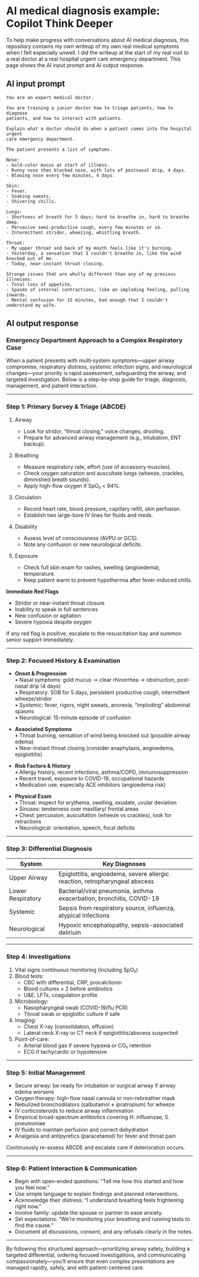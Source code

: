# AI medical diagnosis example: Copilot Think Deeper

To help make progress with conversations about AI medical diagnosis, this
repository contains my own writeup of my own real medical symptoms when I felt
especially unwell. I did the writeup at the start of my real visit to a real
doctor at a real hospital urgent care emergency department. This page shows the
AI input prompt and AI output response.

## AI input prompt

```text
You are an expert medical doctor.

You are training a junior doctor how to triage patients, how to diagnose
patients, and how to interact with patients.

Explain what a doctor should do when a patient comes into the hospital urgent
care emergency department.

The patient presents a list of symptoms.

Nose:
- Gold-color mucus at start of illness.
- Runny nose then blocked nose, with lots of postnasal drip, 4 days.
- Blowing nose every few minutes, 4 days.

Skin:
- Fever.
- Soaking sweats.
- Shivering chills.

Lungs:
- Shortness of breath for 5 days; hard to breathe in, hard to breathe deep.
- Pervasive semi-productive cough, every few minutes or so.
- Intermittent stridor, wheezing, whistling breath.

Throat:
- My upper throat and back of my mouth feels like it's burning.
- Yesterday, a sensation that I couldn't breathe in, like the wind knocked out of me.
- Today, near-instant throat closing.

Strange issues that are wholly different than any of my previous illnesses:
- Total loss of appetite.
- Spasms of internal contractions, like an imploding feeling, pulling inwards.
- Mental confusion for 15 minutes, bad enough that I couldn't understand my wife.
```

## AI output response

### Emergency Department Approach to a Complex Respiratory Case

When a patient presents with multi‐system symptoms—upper airway compromise, respiratory distress, systemic infection signs, and neurological changes—your priority is rapid assessment, safeguarding the airway, and targeted investigation. Below is a step-by-step guide for triage, diagnosis, management, and patient interaction.

---

### Step 1: Primary Survey & Triage (ABCDE)

1.  Airway  
    - Look for stridor, “throat closing,” voice changes, drooling.  
    - Prepare for advanced airway management (e.g., intubation, ENT backup).  

2.  Breathing  
    - Measure respiratory rate, effort (use of accessory muscles).  
    - Check oxygen saturation and auscultate lungs (wheeze, crackles, diminished breath sounds).  
    - Apply high-flow oxygen if SpO₂ < 94%.  

3.  Circulation  
    - Record heart rate, blood pressure, capillary refill, skin perfusion.  
    - Establish two large-bore IV lines for fluids and meds.  

4.  Disability  
    - Assess level of consciousness (AVPU or GCS).  
    - Note any confusion or new neurological deficits.  

5.  Exposure  
    - Check full skin exam for rashes, swelling (angioedema), temperature.  
    - Keep patient warm to prevent hypothermia after fever-induced chills.  

**Immediate Red Flags**  
- Stridor or near-instant throat closure  
- Inability to speak in full sentences  
- New confusion or agitation  
- Severe hypoxia despite oxygen  

If any red flag is positive, escalate to the resuscitation bay and summon senior support immediately.

---

### Step 2: Focused History & Examination

- **Onset & Progression**  
  • Nasal symptoms: gold mucus → clear rhinorrhea → obstruction, post-nasal drip (4 days)  
  • Respiratory: SOB for 5 days, persistent productive cough, intermittent wheeze/stridor  
  • Systemic: fever, rigors, night sweats, anorexia, “imploding” abdominal spasms  
  • Neurological: 15-minute episode of confusion  

- **Associated Symptoms**  
  • Throat burning, sensation of wind being knocked out (possible airway edema)  
  • Near-instant throat closing (consider anaphylaxis, angioedema, epiglottitis)  

- **Risk Factors & History**  
  • Allergy history, recent infections, asthma/COPD, immunosuppression  
  • Recent travel, exposure to COVID-19, occupational hazards  
  • Medication use, especially ACE inhibitors (angioedema risk)  

- **Physical Exam**  
  • Throat: inspect for erythema, swelling, exudate, uvular deviation  
  • Sinuses: tenderness over maxillary/ frontal areas  
  • Chest: percussion, auscultation (wheeze vs crackles), look for retractions  
  • Neurological: orientation, speech, focal deficits  

---

### Step 3: Differential Diagnosis

| System            | Key Diagnoses                                                 |
|-------------------|---------------------------------------------------------------|
| Upper Airway      | Epiglottitis, angioedema, severe allergic reaction, retropharyngeal abscess |
| Lower Respiratory | Bacterial/viral pneumonia, asthma exacerbation, bronchitis, COVID-19 |
| Systemic          | Sepsis from respiratory source, influenza, atypical infections |
| Neurological      | Hypoxic encephalopathy, sepsis-associated delirium            |

---

### Step 4: Investigations

1.  Vital signs continuous monitoring (including SpO₂)  
2.  Blood tests:  
    - CBC with differential, CRP, procalcitonin  
    - Blood cultures × 2 before antibiotics  
    - U&E, LFTs, coagulation profile  
3.  Microbiology:  
    - Nasopharyngeal swab (COVID-19/flu PCR)  
    - Throat swab or epiglottic culture if safe  
4.  Imaging:  
    - Chest X-ray (consolidation, effusion)  
    - Lateral neck X-ray or CT neck if epiglottitis/abscess suspected  
5.  Point-of-care:  
    - Arterial blood gas if severe hypoxia or CO₂ retention  
    - ECG if tachycardic or hypotensive  

---

### Step 5: Initial Management

- Secure airway: be ready for intubation or surgical airway if airway edema worsens  
- Oxygen therapy: high-flow nasal cannula or non-rebreather mask  
- Nebulized bronchodilators (salbutamol ± ipratropium) for wheeze  
- IV corticosteroids to reduce airway inflammation  
- Empirical broad-spectrum antibiotics covering H. influenzae, S. pneumoniae  
- IV fluids to maintain perfusion and correct dehydration  
- Analgesia and antipyretics (paracetamol) for fever and throat pain  

Continuously re-assess ABCDE and escalate care if deterioration occurs.

---

### Step 6: Patient Interaction & Communication

- Begin with open-ended questions: “Tell me how this started and how you feel now.”  
- Use simple language to explain findings and planned interventions.  
- Acknowledge their distress: “I understand breathing feels frightening right now.”  
- Involve family: update the spouse or partner to ease anxiety.  
- Set expectations: “We’re monitoring your breathing and running tests to find the cause.”  
- Document all discussions, consent, and any refusals clearly in the notes.  

---

By following this structured approach—prioritizing airway safety, building a targeted differential, ordering focused investigations, and communicating compassionately—you’ll ensure that even complex presentations are managed rapidly, safely, and with patient-centered care.
